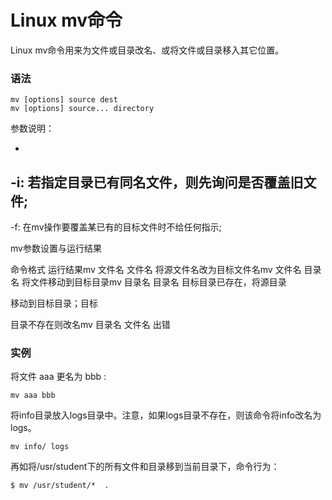 # Linux mv命令

Linux mv命令用来为文件或目录改名、或将文件或目录移入其它位置。

### 语法

    mv [options] source dest
    mv [options] source... directory
    

参数说明：

- 
-i: 若指定目录已有同名文件，则先询问是否覆盖旧文件;
- 
-f: 在mv操作要覆盖某已有的目标文件时不给任何指示;

mv参数设置与运行结果

命令格式
运行结果mv  文件名   文件名
将源文件名改为目标文件名mv  文件名   目录名
将文件移动到目标目录mv  目录名   目录名
目标目录已存在，将源目录

移动到目标目录；目标

目录不存在则改名mv  目录名   文件名
出错
### 实例

将文件 aaa 更名为 bbb :

    mv aaa bbb

将info目录放入logs目录中。注意，如果logs目录不存在，则该命令将info改名为logs。

    mv info/ logs 
    

再如将/usr/student下的所有文件和目录移到当前目录下，命令行为：

    $ mv /usr/student/*  . 
    